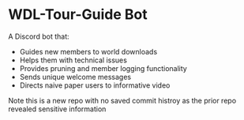 # WDL-Tour-Guide Bot
A Discord bot that:
- Guides new members to world downloads
- Helps them with technical issues
- Provides pruning and member logging functionality
- Sends unique welcome messages
- Directs naive paper users to informative video

Note this is a new repo with no saved commit histroy as the prior repo revealed sensitive information
